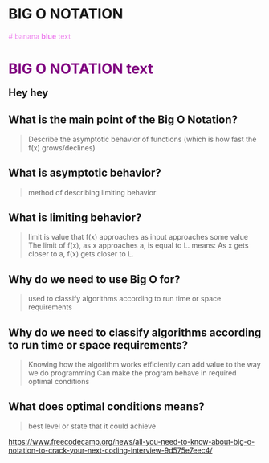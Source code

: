 # BIG O NOTATION

<span style="color:violet"># banana **blue** text</span>
# <span style="color:purple"> **BIG O NOTATION** text</span>

<span style="color:fuschia;font-weight:700;font-size:20px"> Hey hey</span>

## What is the main point of the Big O Notation?
> Describe the asymptotic behavior of functions (which is how fast the f(x) grows/declines)

## What is asymptotic behavior? 
> method of describing limiting behavior

## What is limiting behavior?
> limit is value that f(x) approaches as input approaches some value
> The limit of f(x), as x approaches a, is equal to L.
> means: As x gets closer to a, f(x) gets closer to L. 

## Why do we need to use Big O for?
> used to classify algorithms according to run time or space requirements

## Why do we need to classify algorithms according to run time or space requirements?
> Knowing how the algorithm works efficiently can add value to the way we do programming
> Can make the program behave in required optimal conditions

## What does optimal conditions means? 
> best level or state that it could achieve

https://www.freecodecamp.org/news/all-you-need-to-know-about-big-o-notation-to-crack-your-next-coding-interview-9d575e7eec4/
